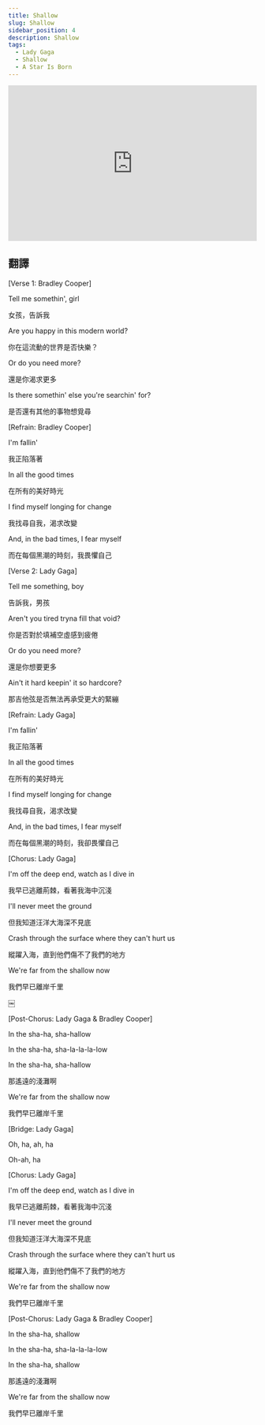 ```yaml
---
title: Shallow
slug: Shallow
sidebar_position: 4
description: Shallow
tags:
  - Lady Gaga
  - Shallow
  - A Star Is Born
---
```


<iframe width="100%" height="315" src="https://www.youtube.com/embed/bo_efYhYU2A" title="YouTube video player" frameborder="0" allow="accelerometer; autoplay; clipboard-write; encrypted-media; gyroscope; picture-in-picture; web-share" allowfullscreen></iframe>

## 翻譯
[Verse 1: Bradley Cooper]

Tell me somethin', girl

女孩，告訴我

Are you happy in this modern world?

你在這流動的世界是否快樂？

Or do you need more?

還是你渴求更多

Is there somethin' else you're searchin' for?

是否還有其他的事物想覓尋

[Refrain: Bradley Cooper]

I'm fallin'

我正陷落著

In all the good times

在所有的美好時光

I find myself longing for change

我找尋自我，渴求改變

And, in the bad times, I fear myself

而在每個黑潮的時刻，我畏懼自己

[Verse 2: Lady Gaga]

Tell me something, boy

告訴我，男孩

Aren't you tired tryna fill that void?

你是否對於填補空虛感到疲倦

Or do you need more?

還是你想要更多

Ain't it hard keepin' it so hardcore?

那吉他弦是否無法再承受更大的緊繃

[Refrain: Lady Gaga]

I'm fallin'

我正陷落著

In all the good times

在所有的美好時光

I find myself longing for change

我找尋自我，渴求改變

And, in the bad times, I fear myself

而在每個黑潮的時刻，我卻畏懼自己

[Chorus: Lady Gaga]

I'm off the deep end, watch as I dive in

我早已逃離荊棘，看著我海中沉淺

I'll never meet the ground

但我知道汪洋大海深不見底

Crash through the surface where they can't hurt us

縱躍入海，直到他們傷不了我們的地方

We're far from the shallow now

我們早已離岸千里

￼

[Post-Chorus: Lady Gaga & Bradley Cooper]

In the sha-ha, sha-hallow

In the sha-ha, sha-la-la-la-low

In the sha-ha, sha-hallow

那遙遠的淺灘啊

We're far from the shallow now

我們早已離岸千里

[Bridge: Lady Gaga]

Oh, ha, ah, ha

Oh-ah, ha

[Chorus: Lady Gaga]

I'm off the deep end, watch as I dive in

我早已逃離荊棘，看著我海中沉淺

I'll never meet the ground

但我知道汪洋大海深不見底

Crash through the surface where they can't hurt us

縱躍入海，直到他們傷不了我們的地方

We're far from the shallow now

我們早已離岸千里

[Post-Chorus: Lady Gaga & Bradley Cooper]

In the sha-ha, shallow

In the sha-ha, sha-la-la-la-low

In the sha-ha, shallow

那遙遠的淺灘啊

We're far from the shallow now

我們早已離岸千里